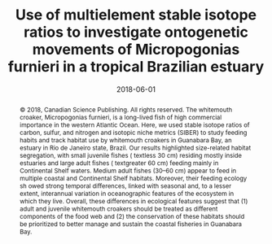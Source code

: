 ﻿---
title: "Use of multielement stable isotope ratios to investigate ontogenetic movements of Micropogonias furnieri in a tropical Brazilian estuary"
date: 2018-06-01
publishDate: 2020-02-22T09:51:32.639521Z
authors: ["Ana Carolina Pizzochero", "Loïc N. Michel", "Simon R. Chenery", "Ian D. McCarthy", "Marcelo Vianna", "Olaf Malm", "Gilles Lepoint", "Krishna Das", "Paulo R. Dorneles"]
publication_types: ["2"]
abstract: "© 2018, Canadian Science Publishing. All rights reserved. The whitemouth croaker, Micropogonias furnieri, is a long-lived fish of high commercial importance in the western Atlantic Ocean. Here, we used stable isotope ratios of carbon, sulfur, and nitrogen and isotopic niche metrics (SIBER) to study feeding habits and track habitat use by whitemouth croakers in Guanabara Bay, an estuary in Rio de Janeiro state, Brazil. Our results highlighted size-related habitat segregation, with small juvenile fishes ( textless 30 cm) residing mostly inside estuaries and large adult fishes ( textgreater 60 cm) feeding mainly in Continental Shelf waters. Medium adult fishes (30–60 cm) appear to feed in multiple coastal and Continental Shelf habitats. Moreover, their feeding ecology sh owed strong temporal differences, linked with seasonal and, to a lesser extent, interannual variation in oceanographic features of the ecosystem in which they live. Overall, these differences in ecological features suggest that (1) adult and juvenile whitemouth croakers should be treated as different components of the food web and (2) the conservation of these habitats should be prioritized to better manage and sustain the coastal fisheries in Guanabara Bay."
featured: false
publication: "*Canadian Journal of Fisheries and Aquatic Sciences*"
url_pdf: "http://www.nrcresearchpress.com/doi/10.1139/cjfas-2017-0148"
doi: "10.1139/cjfas-2017-0148"
tags: ["2018"]
---

